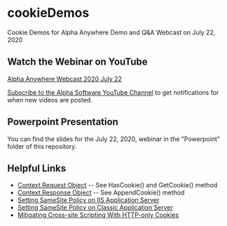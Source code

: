# cookieDemos
Cookie Demos for Alpha Anywhere Demo and Q&amp;A  Webcast on July 22, 2020

## Watch the Webinar on YouTube

[Alpha Anywhere Webcast 2020 July 22
](https://youtu.be/_323LsNZNB4)

[Subscribe to the Alpha Software YouTube Channel](https://www.youtube.com/user/AlphaSoftwareInc) to get notifications for when new videos are posted.

## Powerpoint Presentation

You can find the slides for the July 22, 2020, webinar in the "Powerpoint" folder of this repository.

## Helpful Links

* [Context.Request Object](https://documentation.alphasoftware.com/documentation/index?search=api%20objects%20context%20request%20object) -- See HasCookie() and GetCookie() method
* [Context.Response Object](https://documentation.alphasoftware.com/documentation/index?search=api%20objects%20context%20response%20object) -- See AppendCookie() method
* [Setting SameSite Policy on IIS Application Server](https://documentation.alphasoftware.com/documentation/index?search=server%20ref%20web%20project%20settings#section1_Web%20site%20defaults%20(Alpha%20Cloud%20and%20IIS%20Only))
* [Setting SameSite Policy on Classic Application Server](https://documentation.alphasoftware.com/documentation/index?search=application%20server%20settings%20advanced)
* [Mitigating Cross-site Scripting With HTTP-only Cookies](https://docs.microsoft.com/en-us/previous-versions//ms533046(v=vs.85)?redirectedfrom=MSDN)
